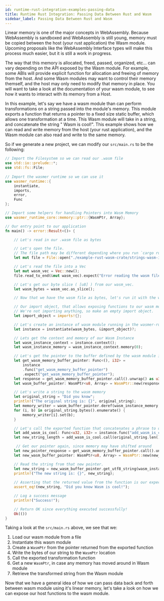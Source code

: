 ```yaml
---
id: runtime-rust-integration-examples-passing-data
title: Runtime Rust Integration: Passing Data Between Rust and Wasm
sidebar_label: Passing Data Between Rust and Wasm
---
```


Linear memory is one of the major concepts in WebAssembly. Because WebAssembly is sandboxed and WebAssembly is still young, memory must be copied between the host (your rust application) the Wasm module. Upcoming proposals like the WebAssembly Interface types will make this process much easier, but it is still a work in progress.

The way that this memory is allocated, freed, passed, organized, etc... can vary depending on the API exposed by the Wasm module. For example, some ABIs will provide explicit function for allocation and freeing of memory from the host. And some Wasm modules may want to control their memory themself, and the host may only need to modify that memory in place. You will want to take a look at the documentation of your wasm module, to see how it wants to interact with its memory from a Host.

In this example, let's say we have a wasm module than can perform transformations on a string passed into the module's memory. This module exports a function that returns a pointer to a fixed size static buffer, which allows one transformation at a time. This Wasm module will take in a string, and concatenate the string " Wasm is cool!". This example shows how we can read and write memory from the host (your rust application), and the Wasm module can also read and write to the same memory.

So if we generate a new project, we can modify our `src/main.rs` to be the following:

```rust
// Import the Filesystem so we can read our .wasm file
use std::io::prelude::*;
use std::fs::File;
    
// Import the wasmer runtime so we can use it
use wasmer_runtime::{
    instantiate,
    imports,
    error,
    Func
};

// Import some helpers for handling Pointers into Wasm Memory
use wasmer_runtime_core::memory::ptr::{WasmPtr, Array};

// Our entry point to our application
fn main() -> error::Result<()> {

    // Let's read in our .wasm file as bytes

    // Let's open the file.
    // The file path may be different depending where you run `cargo run`, and where you place the file.
    let mut file = File::open("./example-rust-wasm-crate/strings-wasm-is-cool/pkg/strings_wasm_is_cool_bg.wasm").expect("Incorrect file path to wasm module.");

    // Let's read the file into a Vec
    let mut wasm_vec = Vec::new();
    file.read_to_end(&mut wasm_vec).expect("Error reading the wasm file");

    // Let's get our byte slice ( [u8] ) from our wasm_vec.
    let wasm_bytes = wasm_vec.as_slice();

    // Now that we have the wasm file as bytes, let's run it with the wasmer runtime

    // Our import object, that allows exposing functions to our wasm module.
    // We're not importing anything, so make an empty import object.
    let import_object = imports!{};

    // Let's create an instance of wasm module running in the wasmer-runtime
    let instance = instantiate(wasm_bytes, &import_object)?;

    // Lets get the context and memory of our Wasm Instance
    let wasm_instance_context = instance.context();
    let wasm_instance_memory = wasm_instance_context.memory(0);

    // Let's get the pointer to the buffer defined by the wasm module in the wasm memory
    let get_wasm_memory_buffer_pointer: Func<(), i32> = 
        instance
        .func("get_wasm_memory_buffer_pointer")
        .expect("get_wasm_memory_buffer_pointer");
    let response = get_wasm_memory_buffer_pointer.call().unwrap() as u32;
    let wasm_buffer_pointer: WasmPtr<u8, Array> = WasmPtr::new(response);

    // Let's write a string to the wasm memory
    let original_string = "Did you know";
    println!("The original string is: {}", original_string);
    let memory_writer = wasm_buffer_pointer.deref(wasm_instance_memory, 0, original_string.len() as u32).unwrap();
    for (i, b) in original_string.bytes().enumerate() {
        memory_writer[i].set(b);
    }

    // Let's call the exported function that concatenates a phrase to our string.
    let add_wasm_is_cool: Func<u32, i32> = instance.func("add_wasm_is_cool").expect("Wasm is cool export");
    let new_string_length = add_wasm_is_cool.call(original_string.len() as u32).unwrap();

     // Get our pointer again, since memory may have shifted around
    let new_pointer_response = get_wasm_memory_buffer_pointer.call().unwrap() as u32;
    let new_wasm_buffer_pointer: WasmPtr<u8, Array> = WasmPtr::new(new_pointer_response);

    // Read the string from that new pointer.
    let new_string = new_wasm_buffer_pointer.get_utf8_string(wasm_instance_memory, new_string_length as u32).unwrap();
    println!("The new string is: {}", new_string);
    
    // Asserting that the returned value from the function is our expected value.
    assert_eq!(new_string, "Did you know Wasm is cool!");

    // Log a success message
    println!("Success!");

    // Return OK since everything executed successfully!
    Ok(())
}
```

Taking a look at the `src/main.rs` above, we see that we:

1. Load our wasm module from a file
2. Instantiate this wasm module
3. Create a `WasmPtr` from the pointer returned from the exported function
4. Write the bytes of our string to the `WasmPtr` location
5. Call the exported transformation function
6. Get a new `WasmPtr`, in case any memory has moved around in Wasm module
7. Retrieve the transformed string from the Wasm module

Now that we have a general idea of how we can pass data back and forth between wasm module using it's linear memory, let's take a look on how we can expose our host functions to the wasm module.
